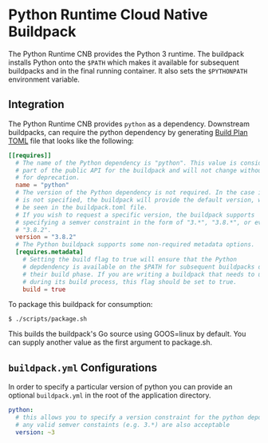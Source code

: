 # Python Runtime Cloud Native Buildpack

The Python Runtime CNB provides the Python 3 runtime.
The buildpack installs Python onto the `$PATH` which makes it available
for subsequent buildpacks and in the final running container. It also sets
the `$PYTHONPATH` environment variable.

## Integration

The Python Runtime CNB provides `python` as a dependency. Downstream buildpacks,
can require the python dependency by generating
[Build Plan TOML](https://github.com/buildpacks/spec/blob/master/buildpack.md#build-plan-toml)
file that looks like the following:

```toml
[[requires]]
  # The name of the Python dependency is "python". This value is considered
  # part of the public API for the buildpack and will not change without a plan
  # for deprecation.
  name = "python"
  # The version of the Python dependency is not required. In the case it
  # is not specified, the buildpack will provide the default version, which can
  # be seen in the buildpack.toml file.
  # If you wish to request a specific version, the buildpack supports
  # specifying a semver constraint in the form of "3.*", "3.8.*", or even
  # "3.8.2".
  version = "3.8.2"
  # The Python buildpack supports some non-required metadata options.
  [requires.metadata]
    # Setting the build flag to true will ensure that the Python
    # depdendency is available on the $PATH for subsequent buildpacks during
    # their build phase. If you are writing a buildpack that needs to use Python
    # during its build process, this flag should be set to true.
    build = true
```

To package this buildpack for consumption:
```
$ ./scripts/package.sh
```
This builds the buildpack's Go source using GOOS=linux by default. You can supply another value as the first argument to package.sh.

## `buildpack.yml` Configurations

In order to specify a particular version of python you can
provide an optional `buildpack.yml` in the root of the application directory.

```yaml
python:
  # this allows you to specify a version constraint for the python depdendency
  # any valid semver constaints (e.g. 3.*) are also acceptable
  version: ~3
```

